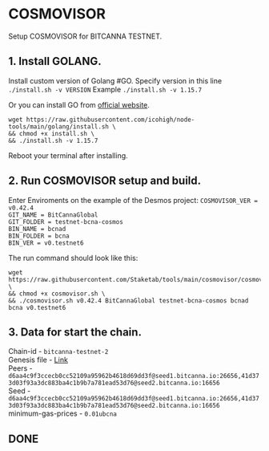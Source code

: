 # COSMOVISOR
Setup COSMOVISOR for BITCANNA TESTNET.

## 1. Install GOLANG.
Install custom version of Golang #GO. 
Specify version in this line `./install.sh -v VERSION`
Example `./install.sh -v 1.15.7`

Or you can install GO from [official website](https://golang.org/doc/install).
```
wget https://raw.githubusercontent.com/icohigh/node-tools/main/golang/install.sh \
&& chmod +x install.sh \
&& ./install.sh -v 1.15.7
```
Reboot your terminal after installing.

## 2. Run COSMOVISOR setup and build.
Enter Enviroments on the example of the Desmos project:
`COSMOVISOR_VER = v0.42.4`  
`GIT_NAME = BitCannaGlobal`  
`GIT_FOLDER = testnet-bcna-cosmos`  
`BIN_NAME = bcnad`  
`BIN_FOLDER = bcna`  
`BIN_VER = v0.testnet6`

The run command should look like this:
```
wget https://raw.githubusercontent.com/Staketab/tools/main/cosmovisor/cosmovisor.sh \
&& chmod +x cosmovisor.sh \
&& ./cosmovisor.sh v0.42.4 BitCannaGlobal testnet-bcna-cosmos bcnad bcna v0.testnet6
```

## 3. Data for start the chain. 
Chain-id - `bitcanna-testnet-2`  
Genesis file - [Link](https://raw.githubusercontent.com/BitCannaGlobal/testnet-bcna-cosmos/main/instructions/stage1/genesis.json)  
Peers - `d6aa4c9f3ccecb0cc52109a95962b4618d69dd3f@seed1.bitcanna.io:26656,41d373d03f93a3dc883ba4c1b9b7a781ead53d76@seed2.bitcanna.io:16656`  
Seed - `d6aa4c9f3ccecb0cc52109a95962b4618d69dd3f@seed1.bitcanna.io:26656,41d373d03f93a3dc883ba4c1b9b7a781ead53d76@seed2.bitcanna.io:16656`  
minimum-gas-prices - `0.01ubcna`  

## DONE
